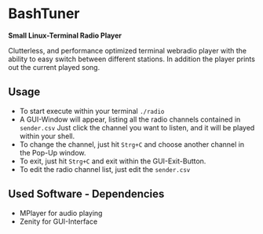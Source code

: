 # BashTuner
**Small Linux-Terminal Radio Player**

Clutterless, and performance optimized terminal webradio player with the ability to easy switch between different stations.
In addition the player prints out the current played song.

## Usage
- To start execute within your terminal `./radio`
- A GUI-Window will appear, listing all the radio channels contained in `sender.csv`
Just click the channel you want to listen, and it will be played within your shell.
- To change the channel, just hit `Strg+C` and choose another channel in the Pop-Up window.
- To exit, just hit `Strg+C` and exit within the GUI-Exit-Button.
- To edit the radio channel list, just edit the `sender.csv`

## Used Software - Dependencies
- MPlayer for audio playing
- Zenity for GUI-Interface
